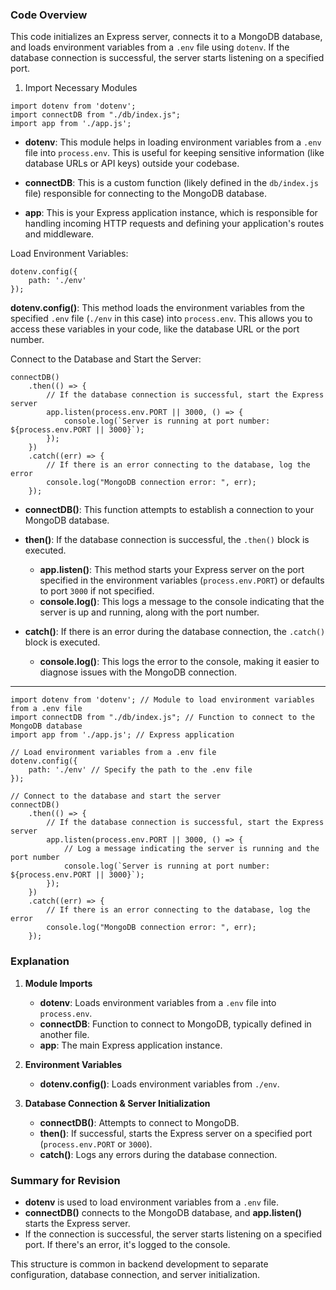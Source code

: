 ### **Code Overview**

This code initializes an Express server, connects it to a MongoDB database, and loads environment variables from a `.env` file using `dotenv`. If the database connection is successful, the server starts listening on a specified port.

1. Import Necessary Modules

```
import dotenv from 'dotenv';
import connectDB from "./db/index.js"; 
import app from './app.js'; 

```

- **dotenv**: This module helps in loading environment variables from a `.env` file into `process.env`. This is useful for keeping sensitive information (like database URLs or API keys) outside your codebase.
    
- **connectDB**: This is a custom function (likely defined in the `db/index.js` file) responsible for connecting to the MongoDB database.
    
- **app**: This is your Express application instance, which is responsible for handling incoming HTTP requests and defining your application's routes and middleware.

Load Environment Variables:

```
dotenv.config({
    path: './env'
});

```

**dotenv.config()**: This method loads the environment variables from the specified `.env` file (`./env` in this case) into `process.env`. This allows you to access these variables in your code, like the database URL or the port number.

Connect to the Database and Start the Server:

```
connectDB()
    .then(() => {
        // If the database connection is successful, start the Express server
        app.listen(process.env.PORT || 3000, () => {
            console.log(`Server is running at port number: ${process.env.PORT || 3000}`);
        });
    })
    .catch((err) => {
        // If there is an error connecting to the database, log the error
        console.log("MongoDB connection error: ", err);
    });

```

- **connectDB()**: This function attempts to establish a connection to your MongoDB database.
    
- **then()**: If the database connection is successful, the `.then()` block is executed.
    
    - **app.listen()**: This method starts your Express server on the port specified in the environment variables (`process.env.PORT`) or defaults to port `3000` if not specified.
    - **console.log()**: This logs a message to the console indicating that the server is up and running, along with the port number.
- **catch()**: If there is an error during the database connection, the `.catch()` block is executed.
    
    - **console.log()**: This logs the error to the console, making it easier to diagnose issues with the MongoDB connection.

---

```
import dotenv from 'dotenv'; // Module to load environment variables from a .env file
import connectDB from "./db/index.js"; // Function to connect to the MongoDB database
import app from './app.js'; // Express application

// Load environment variables from a .env file
dotenv.config({
    path: './env' // Specify the path to the .env file
});

// Connect to the database and start the server
connectDB()
    .then(() => {
        // If the database connection is successful, start the Express server
        app.listen(process.env.PORT || 3000, () => {
            // Log a message indicating the server is running and the port number
            console.log(`Server is running at port number: ${process.env.PORT || 3000}`);
        });
    })
    .catch((err) => {
        // If there is an error connecting to the database, log the error
        console.log("MongoDB connection error: ", err);
    });

```

### **Explanation**

1. **Module Imports**
    
    - **dotenv**: Loads environment variables from a `.env` file into `process.env`.
    - **connectDB**: Function to connect to MongoDB, typically defined in another file.
    - **app**: The main Express application instance.
2. **Environment Variables**
    
    - **dotenv.config()**: Loads environment variables from `./env`.
3. **Database Connection & Server Initialization**
    
    - **connectDB()**: Attempts to connect to MongoDB.
    - **then()**: If successful, starts the Express server on a specified port (`process.env.PORT` or `3000`).
    - **catch()**: Logs any errors during the database connection.

### **Summary for Revision**

- **dotenv** is used to load environment variables from a `.env` file.
- **connectDB()** connects to the MongoDB database, and **app.listen()** starts the Express server.
- If the connection is successful, the server starts listening on a specified port. If there's an error, it's logged to the console.

This structure is common in backend development to separate configuration, database connection, and server initialization.